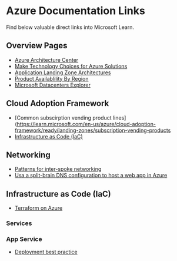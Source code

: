 # Azure Documentation Links

Find below valuable direct links into Microsoft Learn.

## Overview Pages

- [Azure Architecture Center](https://learn.microsoft.com/en-us/azure/architecture/)
- [Make Technology Choices for Azure Solutions](https://learn.microsoft.com/en-us/azure/architecture/guide/technology-choices/technology-choices-overview)
- [Application Landing Zone Architectures](https://learn.microsoft.com/en-us/azure/architecture/landing-zones/landing-zone-deploy#application-landing-zone-architectures)
- [Product Availablility By Region](https://azure.microsoft.com/de-de/explore/global-infrastructure/products-by-region/table)
- [Microsoft Datacenters Explorer](https://datacenters.microsoft.com/globe/explore)

## Cloud Adoption Framework

- [Common subscirption vending product lines](https://learn.microsoft.com/en-us/azure/cloud-adoption-framework/ready/landing-zones/subscription-vending-products
- [Infrastructure as Code (IaC)](https://learn.microsoft.com/en-us/azure/cloud-adoption-framework/ready/considerations/infrastructure-as-code)

## Networking

- [Patterns for inter-spoke networking](https://learn.microsoft.com/en-us/azure/architecture/networking/guide/spoke-to-spoke-networking#patterns-and-topologies-for-inter-spoke-communication)
- [Usa a split-brain DNS configuration to host a web app in Azure](https://learn.microsoft.com/en-us/azure/architecture/example-scenario/networking/split-brain-dns)

## Infrastructure as Code (IaC)

- [Terraform on Azure](https://learn.microsoft.com/en-us/azure/developer/terraform/)

### Services

### App Service

- [Deployment best practice](https://learn.microsoft.com/en-us/azure/app-service/deploy-best-practices#use-deployment-slots)
